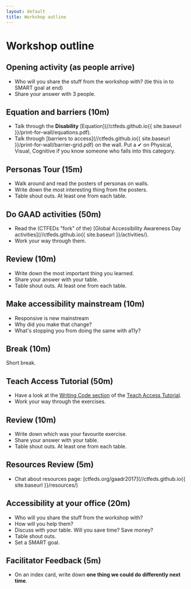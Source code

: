 ```yaml
---
layout: default
title: Workshop outline
---
```


# Workshop outline

## Opening activity (as people arrive)

- Who will you share the stuff from the workshop with? (tie this in to SMART goal at end)
- Share your answer with 3 people.

## Equation and barriers (10m)

- Talk through the **Disability** [Equation](//ctfeds.github.io{{ site.baseurl }}/print-for-wall/equations.pdf).
- Talk through [barriers to access](//ctfeds.github.io{{ site.baseurl }}/print-for-wall/barrier-grid.pdf) on the wall. Put a ✔ on Physical, Visual, Cognitive if you know someone who falls into this category.

## Personas Tour (15m)

- Walk around and read the posters of personas on walls.
- Write down the most interesting thing from the posters.
- Table shout outs. At least one from each table.

## Do GAAD activities (50m)

- Read the (CTFEDs "fork" of the) [Global Accessibility Awareness Day activities](//ctfeds.github.io{{ site.baseurl }}/activities/).
- Work your way through them.

## Review (10m)

- Write down the most important thing you learned.
- Share your answer with your table.
- Table shout outs. At least one from each table.

## Make accessibility mainstream (10m)

- Responsive is new mainstream
- Why did you make that change?
- What's stopping you from doing the same with a11y?

## Break (10m)

Short break.

## Teach Access Tutorial (50m)

- Have a look at the [Writing Code section](https://teachaccess.github.io/tutorial/#/2) of the [Teach Access Tutorial](https://teachaccess.github.io/tutorial/).
- Work your way through the exercises.

## Review (10m)

- Write down which was your favourite exercise.
- Share your answer with your table.
- Table shout outs. At least one from each table.

## Resources Review (5m)

- Chat about resources page: [ctfeds.org/gaadr2017](//ctfeds.github.io{{ site.baseurl }}/resources/)

## Accessibility at your office (20m)

- Who will you share the stuff from the workshop with?
- How will you help them?
- Discuss with your table. Will you save time? Save money?
- Table shout outs.
- Set a SMART goal.

## Facilitator Feedback (5m)

- On an index card, write down **one thing we could do differently next time**.
